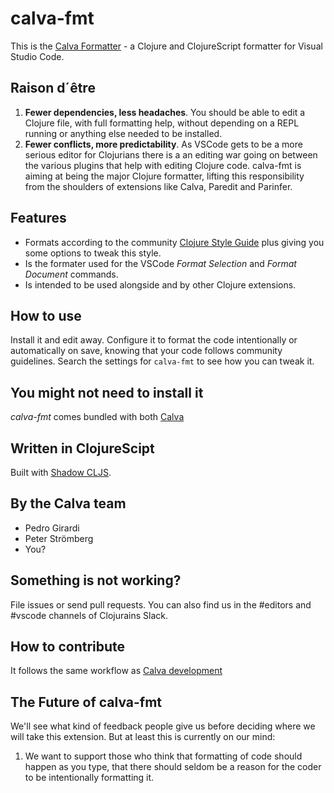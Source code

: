# calva-fmt

This is the [Calva Formatter](https://marketplace.visualstudio.com/items?itemName=pedrorgirardi.calva-fmt) - a Clojure and ClojureScript formatter for Visual Studio Code.

## Raison d´être

1. **Fewer dependencies, less headaches**. You should be able to edit a Clojure file, with full formatting help, without depending on a REPL running or anything else needed to be installed.
1. **Fewer conflicts, more predictability**. As VSCode gets to be a more serious editor for Clojurians there is a an editing war going on between the various plugins that help with editing Clojure code. calva-fmt is aiming at being the major Clojure formatter, lifting this responsibility from the shoulders of extensions like Calva, Paredit and Parinfer.

## Features

* Formats according to the community [Clojure Style Guide](https://github.com/bbatsov/clojure-style-guide) plus giving you some options to tweak this style.
* Is the formater used for the VSCode *Format Selection* and *Format Document* commands.
* Is intended to be used alongside and by other Clojure extensions.

## How to use

Install it and edit away. Configure it to format the code intentionally or automatically on save, knowing that your code follows community guidelines. Search the settings for `calva-fmt` to see how you can tweak it.

## You might not need to install it

*calva-fmt* comes bundled with both [Calva](https://marketplace.visualstudio.com/items?itemName=cospaia.clojure4vscode)

## Written in ClojureScipt

Built with [Shadow CLJS](http://shadow-cljs.org/).

## By the Calva team

* Pedro Girardi 
* Peter Strömberg
* You?

## Something is not working?

File issues or send pull requests. You can also find us in the #editors and #vscode channels of Clojurains Slack.

## How to contribute

It follows the same workflow as [Calva development](https://github.com/BetterThanTomorrow/calva/wiki/How-to-Contribute)

## The Future of calva-fmt
We'll see what kind of feedback people give us before deciding where we will take this extension. But at least this is currently on our mind:
1. We want to support those who think that formatting of code should happen as you type, that there should seldom be a reason for the coder to be intentionally formatting it.